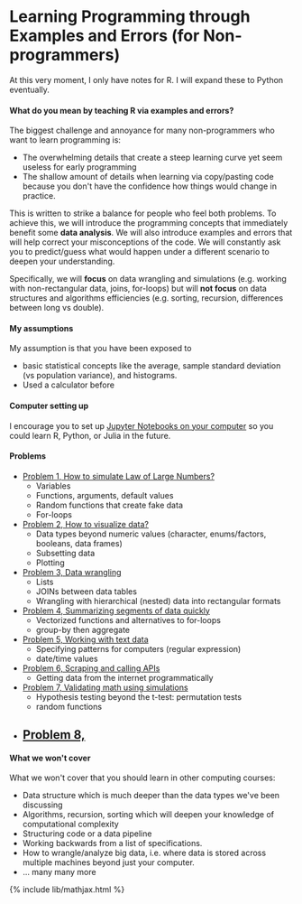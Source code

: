 # Learning Programming through Examples and Errors (for Non-programmers)

At this very moment, I only have notes for R. I will expand these to Python eventually.

#### What do you mean by teaching R via examples and errors?
The biggest challenge and annoyance for many non-programmers who want to learn programming is:
- The overwhelming details that create a steep learning curve yet seem useless for early programming
- The shallow amount of details when learning via copy/pasting code because you
  don't have the confidence how things would change in practice.

This is written to strike a balance for people who feel both problems.
To achieve this, we will introduce the programming concepts that immediately benefit some
**data analysis**. We will also introduce examples and errors that will help correct
your misconceptions of the code. We will constantly ask you to predict/guess
what would happen under a different scenario to deepen your understanding.

Specifically, we will **focus** on data wrangling and simulations (e.g. working with non-rectangular
data, joins, for-loops) but will **not focus** on data structures and algorithms
efficiencies (e.g. sorting, recursion, differences between long vs double).

#### My assumptions
My assumption is that you have been exposed to
- basic statistical concepts like the average, sample standard deviation (vs population variance),
  and histograms.
- Used a calculator before

#### Computer setting up
I encourage you to set up [Jupyter Notebooks on your computer](../../../setup/conda_and_navigator_setup.md)
so you could learn R, Python, or Julia in the future.

#### Problems
- [Problem 1, How to simulate Law of Large Numbers?](learning_r_lln.md)
  - Variables
  - Functions, arguments, default values
  - Random functions that create fake data
  - For-loops
- [Problem 2, How to visualize data?](learning_r_data_viz.md)
  - Data types beyond numeric values (character, enums/factors, booleans, data frames)
  - Subsetting data
  - Plotting
- [Problem 3, Data wrangling](learning_r_data_wrangle.md)
  - Lists
  - JOINs between data tables
  - Wrangling with hierarchical (nested) data into rectangular formats
- [Problem 4, Summarizing segments of data quickly](learning_r_summarize.md)
  - Vectorized functions and alternatives to for-loops
  - group-by then aggregate
- [Problem 5, Working with text data](learning_r_text_manipulation.md)
  - Specifying patterns for computers (regular expression)
  - date/time values
- [Problem 6, Scraping and calling APIs](learning_r_scraping_and_api.md)
  - Getting data from the internet programmatically
- [Problem 7, Validating math using simulations](learning_r_validating_prob_simulations.md)
  - Hypothesis testing beyond the t-test: permutation tests
  - random functions
- [Problem 8, ](learning_r_debug.md)
  - 

#### What we won't cover
What we won't cover that you should learn in other computing courses:
- Data structure which is much deeper than the data types we've been discussing
- Algorithms, recursion, sorting which will deepen your knowledge of computational complexity
- Structuring code or a data pipeline
- Working backwards from a list of specifications. 
- How to wrangle/analyze big data, i.e. where data is stored across multiple machines beyond just your computer.
- ... many many more

{% include lib/mathjax.html %}

